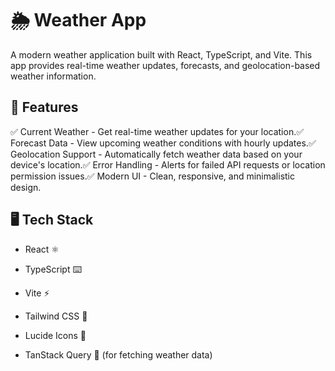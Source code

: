 # 🌦️ Weather App

A modern weather application built with React, TypeScript, and Vite. This app provides real-time weather updates, forecasts, and geolocation-based weather information.

## 🚀 Features

✅ Current Weather - Get real-time weather updates for your location.✅ Forecast Data - View upcoming weather conditions with hourly updates.✅ Geolocation Support - Automatically fetch weather data based on your device's location.✅ Error Handling - Alerts for failed API requests or location permission issues.✅ Modern UI - Clean, responsive, and minimalistic design.

## 🖥️ Tech Stack

- React ⚛️

- TypeScript ⌨️

- Vite ⚡

- Tailwind CSS 🎨

- Lucide Icons 🔎

- TanStack Query 🔄 (for fetching weather data)


